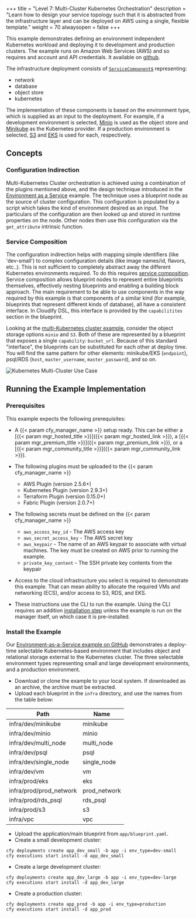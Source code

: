 +++
title = "Level 7: Multi-Cluster Kubernetes Orchestration"
description = "Learn how to design your service topology such that it is abstracted from the infrastructure layer and can be deployed on AWS using a single, flexible template."
weight = 70
alwaysopen = false
+++

This example demonstrates defining an environment independent Kubernetes workload and deploying it to development and production clusters.  The example runs on Amazon Web Services (AWS) and so requires and account and API credentials.  It available on [github](https://github.com/cloudify-community/eaas-example).

The infrastructure deployment consists of [`ServiceComponent`s](../../../working_with/service_composition) representing:

 * network
 * database
 * object store
 * kubernetes

The implementation of these components is based on the environment type, which is supplied
as an input to the deployment.  For example, if a development environment is selected, <a href="http://minio.io">Minio</a> is used as the object store and <a href="https://minikube.sigs.k8s.io/docs/">Minikube</a> as the Kubernetes provider.  If a production environment is selected, <a href="https://aws.amazon.com/s3">S3</a> and <a href="https://aws.amazon.com/eks">EKS</a> is used for each, respectively.

## Concepts

### Configuration Indirection

Multi-Kubernetes Cluster orchestration is achieved using a combination of the plugins mentioned above, and the design technique introduced in the [Environment as a Service](../eaas) example.  The technique uses a blueprint node as the source of cluster configuration.  This configuration is populated by a script which takes the kind of environment desired as an input.  The particulars of the configuration are then looked up and stored in runtime properties on the node.  Other nodes then use this configuration via the `get_attribute` intrinsic function.

### Service Composition

The configuration indirection helps with mapping simple identifiers (like 'dev-small') to complex configuration details (like image names/id, flavors, etc..).  This is not sufficient to completely abstract away the different Kubernetes environments required.  To do this requires [service composition](../../../working_with/service_composition).  Service composition allows blueprint nodes to represent entire blueprints themselves, effectively nesting blueprints and enabling a building block approach.  The main requirement to be able to use components in the way required by this example is that components of a similar kind (for example, blueprints that represent different kinds of database), all have a consistent interface.  In Cloudify DSL, this interface is provided by the `capabilitites` section in the blueprint.

Looking at the [multi-Kubernetes cluster example](https://github.com/cloudify-community/eaas-example), consider the object storage options `minio` and `S3`.  Both of these are represented by a blueprint that exposes a single `capability`: `bucket_url`.  Because of this standard "interface", the blueprints can be substituted for each other at deploy time.  You will find the same pattern for other elements: minikube/EKS (`endpoint`), psql/RDS (`host`, `master_username`, `master_password`), and so on.

![Kubernetes Multi-Cluster Use Case]( /images/k8s_multicluster/multik8s.png )

## Running the Example Implementation

### Prerequisites
This example expects the following prerequisites:

* A {{< param cfy_manager_name >}} setup ready. This can be either a [{{< param mgr_hosted_title >}}]({{< param mgr_hosted_link >}}), a [{{< param mgr_premium_title >}}]({{< param mgr_premium_link >}}), or a [{{< param mgr_community_title >}}]({{< param mgr_community_link >}}).
* The following plugins must be uploaded to the {{< param cfy_manager_name >}}
  * AWS Plugin (version 2.5.6+)
  * Kubernetes Plugin (version 2.9.3+) 
  * Terraform Plugin (version 0.15.0+)
  * Fabric Plugin (version 2.0.7+)
* The following secrets must be defined on the {{< param cfy_manager_name >}}
  * `aws_access_key_id` - The AWS access key
  * `aws_secret_access_key` - The AWS secret key
  * `aws_keypair` - The name of an AWS keypair to associate with virtual machines.  The key must be created on AWS prior to running the example.
  * `private_key_content` - The SSH private key contents from the keypair
  
* Access to the cloud infrastructure you select is required to demonstrate this example.  That can mean ability to allocate the required VMs and networking (ECS), and/or access to S3, RDS, and EKS.
* These instructions use the CLI to run the example.  Using the CLI requires an addition [installation step](../../../install_maintain/installation/installing-cli.md) unless the example is run on the manager itself, un which case it is pre-installed.

### Install the Example
Our [Environment-as-a-Service example on GitHub](https://github.com/cloudify-community/eaas-example) demonstrates a deploy-time selectable Kubernetes-based environment that includes object and relational storage external to the Kubernetes cluster.  The three selectable environment types representing small and large development environments, and a production environment.

* Download or clone the example to your local system.  If downloaded as an archive, the archive must be extracted.
* Upload each blueprint in the `infra` directory, and use the names from the table below:

| Path | Name |
| ---- | ---- |
| infra/dev/minikube | minikube |
| infra/dev/minio | minio |
| infra/dev/multi_node | multi_node |
| infra/dev/psql | psql |
| infra/dev/single_node | single_node |
| infra/dev/vm | vm |
| infra/prod/eks | eks |
| infra/prod/prod_network | prod_network |
| infra/prod/rds_psql | rds_psql |
| infra/prod/s3 | s3 |
| infra/vpc | vpc |

* Upload the application/main blueprint from `app/blueprint.yaml`.
* Create a small development cluster:
  
```
cfy deployments create app_dev_small -b app -i env_type=dev-small
cfy executions start install -d app_dev_small
```

* Create a large development cluster:

```
cfy deployments create app_dev_large -b app -i env_type=dev-large
cfy executions start install -d app_dev_large
```

* Create a production cluster:

```
cfy deployments create app_prod -b app -i env_type=production
cfy executions start install -d app_prod
```






